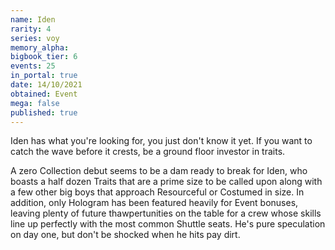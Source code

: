 ```yaml
---
name: Iden
rarity: 4
series: voy
memory_alpha:
bigbook_tier: 6
events: 25
in_portal: true
date: 14/10/2021
obtained: Event
mega: false
published: true
---
```


Iden has what you're looking for, you just don't know it yet. If you want to catch the wave before it crests, be a ground floor investor in traits. 

A zero Collection debut seems to be a dam ready to break for Iden, who boasts a half dozen Traits that are a prime size to be called upon along with a few other big boys that approach Resourceful or Costumed in size. In addition, only Hologram has been featured heavily for Event bonuses, leaving plenty of future thawpertunities on the table for a crew whose skills line up perfectly with the most common Shuttle seats. He's pure speculation on day one, but don't be shocked when he hits pay dirt.
